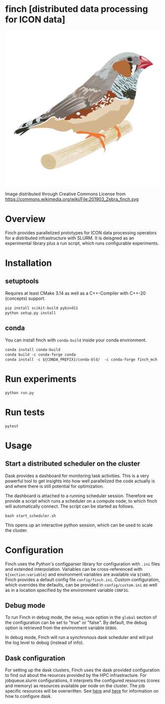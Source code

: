 # finch [distributed data processing for ICON data]

![alt text](https://github.com/MeteoSwiss-APN/finch/blob/main/images/201903_Zebra_finch_lo.png?raw=true)

Image distributed through Creative Commons License from https://commons.wikimedia.org/wiki/File:201903_Zebra_finch.svg

# Overview

Finch provides parallelized prototypes for ICON data processing operators for a distributed infrastructure with SLURM.
It is deisgned as an experimental library plus a run script, which runs configurable experiments.

# Installation

## setuptools

Requires at least CMake 3.14 as well as a C++-Compiler with C++-20 (concepts) support.

```
pip install scikit-build pybind11
python setup.py install
```

## conda

You can install finch with `conda-build` inside your conda environment.

```
conda install conda-build
conda build -c conda-forge conda
conda install -c ${CONDA_PREFIX}/conda-bld/  -c conda-forge finch_mch
```

# Run experiments
```
python run.py
```

# Run tests
```
pytest
```

# Usage

## Start a distributed scheduler on the cluster

Dask provides a dashboard for monitoring task activities.
This is a very powerful tool to get insights into how well parallelized the code actually is and where there is still potential for optimization.

The dashboard is attached to a running scheduler session.
Therefore we provide a script which runs a scheduler on a compute node, to which finch will automatically connect.
The script can be started as follows.
```
bash start_scheduler.sh
```
This opens up an interactive python session, which can be used to scale the cluster.

# Configuration

Finch uses the Python's configparser library for configuration with `.ini` files and extended interpolation.
Variables can be cross-referenced with `${section:variable}` and environment variables are available via `${VAR}`.
Finch provides a default config file `config/finch.ini`.
Custom configuration, which overrides the defaults, can be provided in `config/custom.ini` as well as in a location specified by the  environment variable `CONFIG`.

## Debug mode

To run Finch in debug mode, the `debug_mode` option in the `global` section of the configuration can be set to "true" or "false".
By default, the debug option is retrieved from the environment variable `DEBUG`.

In debug mode, Finch will run a synchronous dask scheduler and will put the log level to debug (instead of info).

## Dask configuration

For setting up the dask clusters, Finch uses the dask provided configuration to find out about the reources provided by the HPC infrastracture.
For jobqueue.slurm configurations, it interprets the configured resources (cores and memory) as resources available per node on the cluster.
The job specific resources will be overwritten.
See [here](https://docs.dask.org/en/stable/configuration.html) and [here](https://jobqueue.dask.org/en/latest/configuration-setup.html) for information on how to configure dask.
